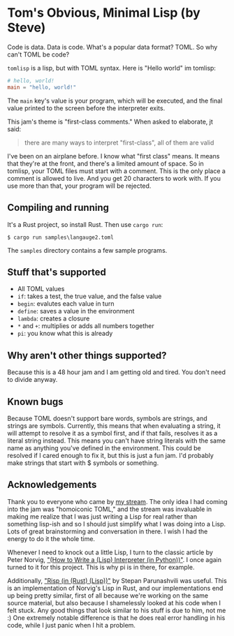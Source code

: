  # Tom's Obvious, Minimal Lisp (by Steve)

Code is data. Data is code. What's a popular data format? TOML. So why can't
TOML be code?

`tomlisp` is a lisp, but with TOML syntax. Here is "Hello world" im tomlisp:

```toml
# hello, world!
main = "hello, world!"
```

The `main` key's value is your program, which will be executed, and the final
value printed to the screen before the interpreter exits.

This jam's theme is "first-class comments." When asked to elaborate, jt said:

> there are many ways to interpret "first-class", all of them are valid

I've been on an airplane before. I know what "first class" means. It means that
they're at the front, and there's a limited amount of space. So in tomlisp,
your TOML files must start with a comment. This is the only place a comment is
allowed to live. And you get 20 characters to work with. If you use more
than that, your program will be rejected.

## Compiling and running

It's a Rust project, so install Rust. Then use `cargo run`:

```console
$ cargo run samples\langauge2.toml
```

The `samples` directory contains a few sample programs.

## Stuff that's supported

* All TOML values
* `if`: takes a test, the true value, and the false value
* `begin`: evalutes each value in turn
* `define`: saves a value in the environment
* `lambda`: creates a closure
* `*` and `+`: multiplies or adds all numbers together
* `pi`: you know what this is already

## Why aren't other things supported?

Because this is a 48 hour jam and I am getting old and tired. You don't need
to divide anyway.

## Known bugs

Because TOML doesn't support bare words, symbols are strings, and strings are
symbols. Currently, this means that when evaluating a string, it will attempt
to resolve it as a symbol first, and if that fails, resolves it as a literal
string instead. This means you can't have string literals with the same name
as anything you've defined in the environment. This could be resolved if I cared
enough to fix it, but this is just a fun jam. I'd probably make strings that
start with $ symbols or something.

## Acknowledgements

Thank you to everyone who came by [my
stream](https://www.youtube.com/watch?v=bze2FAUu32Q). The only idea I had coming
into the jam was "homoiconic TOML," and the stream was invaluable in making me
realize that I was just writing a Lisp for real rather than something lisp-ish
and so I should just simplify what I was doing into a Lisp. Lots of great
brainstorming and conversation in there. I wish I had the energy to do it the
whole time.

Whenever I need to knock out a little Lisp, I turn to the classic article by
Peter Norvig, ["(How to Write a (Lisp) Interpreter (in
Python))"](http://norvig.com/lispy.html). I once again turned to it for this
project. This is why pi is in there, for example.

Additionally, ["Risp (in (Rust) (Lisp))"](https://stopa.io/post/222) by Stepan
Parunashvili was useful. This is an implementation of Norvig's Lisp in Rust, and
our implementations end up being pretty similar, first of all because we're
working on the same source material, but also because I shamelessly looked at
his code when I felt stuck. Any good things that look similar to his stuff is
due to him, not me :) One extremely notable difference is that he does real
error handling in his code, while I just panic when I hit a problem.
